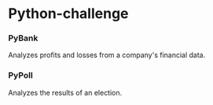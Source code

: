 # Python-challenge

### PyBank 

Analyzes profits and losses from a company's financial data.


### PyPoll

Analyzes the results of an election.
